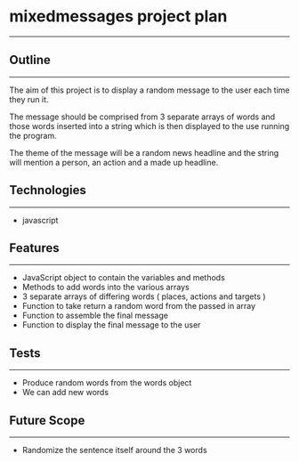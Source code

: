 # mixedmessages project plan
---

## Outline
---
The aim of this project is to display a random message to the user each time they run it.

The message should be comprised from 3 separate arrays of words and those words inserted into a string which is then displayed to the use running the program.

The theme of the message will be a random news headline and the string will mention a person, an action and a made up headline.


## Technologies
---
- javascript

## Features
---

- JavaScript object to contain the variables and methods
- Methods to add words into the various arrays
- 3 separate arrays of differing words ( places, actions and targets )
- Function to take return a random word from the passed in array
- Function to assemble the final message
- Function to display the final message to the user

## Tests
---
- Produce random words from the words object
- We can add new words

## Future Scope
---
- Randomize the sentence itself around the 3 words
